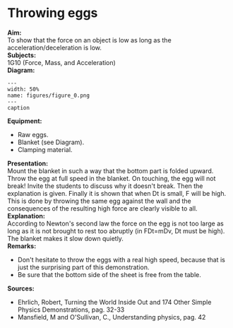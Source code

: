# Throwing eggs 
    
<b> Aim: </b>  
 To show that the force on an object is low as long as the acceleration/deceleration is low.    
<b> Subjects: </b>  
 1G10 (Force, Mass, and Acceleration)   
<b> Diagram: </b>  
   
```{figure} figures/figure_0.png  
---  
width: 50%  
name: figures/figure_0.png  
---  
caption  
``` 
      
<b> Equipment: </b>  
 
 *  Raw eggs. 
 *  Blanket (see Diagram). 
 *  Clamping material.
     
<b> Presentation: </b>  
 Mount the blanket in such a way that the bottom part is folded upward. Throw the egg at full speed in the blanket. On touching, the egg will not break! Invite the students to discuss why it doesn't break. Then the explanation is given. Finally it is shown that when Dt is small, F will be high. This is done by throwing the same egg against the wall and the consequences of the resulting high force are clearly visible to all.    
<b> Explanation: </b>  
 According to Newton's second law the force on the egg is not too large as long as it is not brought to rest too abruptly (in FDt=mDv, Dt must be high). The blanket makes it slow down quietly.    
<b> Remarks: </b>  
 
 *  Don't hesitate to throw the eggs with a real high speed, because that is just the surprising part of this demonstration. 
 *  Be sure that the bottom side of the sheet is free from the table.
   
<b> Sources: </b>  
 
 *  Ehrlich, Robert, Turning the World Inside Out and 174 Other Simple Physics Demonstrations, pag. 32-33 
 *  Mansfield, M and O'Sullivan, C., Understanding physics, pag. 42
 